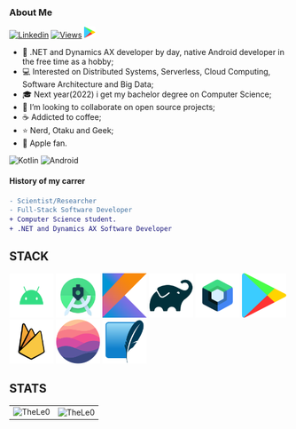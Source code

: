 ### About Me

[![Linkedin](https://img.shields.io/badge/linked-in-369?style=flat-square&logo=linkedin&logoColor=white&color=blue)](https://www.linkedin.com/in/leonardo-tosin-b57406112/)
[![Views](https://hits.seeyoufarm.com/api/count/incr/badge.svg?url=https%3A%2F%2Fgithub.com%2FTheLe0&count_bg=%23820296&title_bg=%23555555&icon=&icon_color=%23E7E7E7&title=views&edge_flat=false)](https://hits.seeyoufarm.com)
<a href='https://play.google.com/store/apps/dev?id=5200472266334008653&pcampaignid=pcampaignidMKT-Other-global-all-co-prtnr-py-PartBadge-Mar2515-1'><img alt='Get it on Google Play' width="20" height="20" src='./assets/google_play.png'/></a>


- 🔭  .NET and Dynamics AX developer by day, native Android developer in the free time as a hobby;
- 💻  Interested on Distributed Systems, Serverless, Cloud Computing, Software Architecture and Big Data;
- 🎓  Next year(2022) i get my bachelor degree on Computer Science;
- 👯  I’m looking to collaborate on open source projects;
- ☕  Addicted to coffee;
- ⭐  Nerd, Otaku and Geek;
- 🍎  Apple fan.


![Kotlin](https://img.shields.io/badge/-Kotlin-0095d5?style=for-the-badge&logo=kotlin&logoColor=fff)
![Android](https://img.shields.io/badge/-Android-00c717?style=for-the-badge&logo=android&logoColor=fff)

#### History of my carrer
```diff
- Scientist/Researcher
- Full-Stack Software Developer
+ Computer Science student.
+ .NET and Dynamics AX Software Developer
```

## STACK

<p align="left">
  <img src="./assets/android.png" alt="Android" width="80" height="80" title="Android"/>
  <img src="./assets/android_studio.png" alt="Android Studio" width="80" height="80" title="Android Studio"/>
  <img src="./assets/kotlin.png" alt="Kotlin" width="80" height="80" title="Kotlin"/>
  <img src="./assets/gradle.png" alt="Gradle" width="80" height="80" title="Gradle"/>
  <img src="./assets/jetpack_compose.png" alt="Compose" width="80" height="80" title="Compose"/>
  <img src="./assets/google_play.png" alt="Google Play" width="80" height="80" title="Google Play"/>
  <img src="./assets/firebase.png" alt="Firebase" width="80" height="80" title="Firebase"/>
  <img src="./assets/realm.png" alt="Realm" width="80" height="80" title="Realm"/>
  <img src="./assets/sql_lite.png" alt="SQLite" width="80" height="80" title="SQLite"/>
  
  ## STATS
  
  <center>
  
<table>
  <tr>
      <td><img align="left" src="https://github-readme-stats.vercel.app/api/top-langs/?username=TheLe0&show_icons=true&theme=onedark&locale=en&layout=compact" alt="TheLe0" /></td>
      <td><img align="center" src="https://github-readme-stats.vercel.app/api?username=TheLe0&show_icons=true&theme=onedark&locale=en" alt="TheLe0" /></td>
  </tr>  
</table>
</center>

